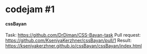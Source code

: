 # codejam #1
#### cssBayan
Task: https://github.com/DrDiman/CSS-Bayan-task
Pull request: https://github.com/KseniyaKerzhner/cssBayan/pull/1
Result: https://kseniyakerzhner.github.io/cssBayan/cssBayan/index.html
